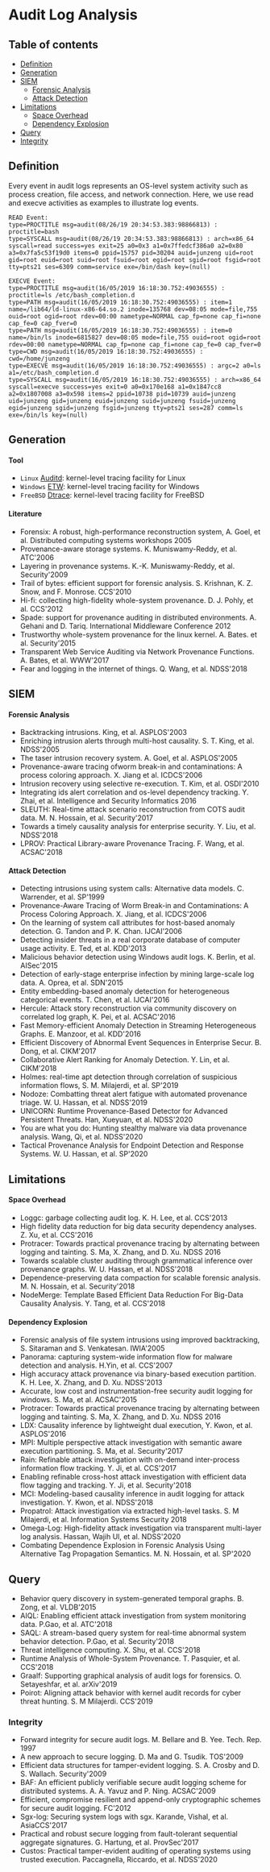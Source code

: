 # Audit Log Analysis
## Table of contents
- [Definition](#definition)
- [Generation](#generation)
- [SIEM](#siem)
	- [Forensic Analysis](#forensic-analysis)
	- [Attack Detection](#attack-detection)
- [Limitations](#limitations)
	- [Space Overhead](#space-overhead)
	- [Dependency Explosion](#dependency-explosion)
- [Query](#query)
- [Integrity](#integrity)

## Definition
Every event in audit logs represents an OS-level system activity such as process creation, file access, and network connection. Here, we use read and execve activities as examples to illustrate log events.
```
READ Event:
type=PROCTITLE msg=audit(08/26/19 20:34:53.383:98866813) : proctitle=bash 
type=SYSCALL msg=audit(08/26/19 20:34:53.383:98866813) : arch=x86_64 syscall=read success=yes exit=25 a0=0x3 a1=0x7ffedcf386a0 a2=0x80 a3=0x7fa5c53f19d0 items=0 ppid=15757 pid=30204 auid=junzeng uid=root gid=root euid=root suid=root fsuid=root egid=root sgid=root fsgid=root tty=pts21 ses=6309 comm=service exe=/bin/dash key=(null) 

EXECVE Event:
type=PROCTITLE msg=audit(16/05/2019 16:18:30.752:49036555) : proctitle=ls /etc/bash_completion.d 
type=PATH msg=audit(16/05/2019 16:18:30.752:49036555) : item=1 name=/lib64/ld-linux-x86-64.so.2 inode=135768 dev=08:05 mode=file,755 ouid=root ogid=root rdev=00:00 nametype=NORMAL cap_fp=none cap_fi=none cap_fe=0 cap_fver=0 
type=PATH msg=audit(16/05/2019 16:18:30.752:49036555) : item=0 name=/bin/ls inode=6815827 dev=08:05 mode=file,755 ouid=root ogid=root rdev=00:00 nametype=NORMAL cap_fp=none cap_fi=none cap_fe=0 cap_fver=0 
type=CWD msg=audit(16/05/2019 16:18:30.752:49036555) : cwd=/home/junzeng 
type=EXECVE msg=audit(16/05/2019 16:18:30.752:49036555) : argc=2 a0=ls a1=/etc/bash_completion.d 
type=SYSCALL msg=audit(16/05/2019 16:18:30.752:49036555) : arch=x86_64 syscall=execve success=yes exit=0 a0=0x170e168 a1=0x1847cc8 a2=0x1807008 a3=0x598 items=2 ppid=10738 pid=10739 auid=junzeng uid=junzeng gid=junzeng euid=junzeng suid=junzeng fsuid=junzeng egid=junzeng sgid=junzeng fsgid=junzeng tty=pts21 ses=287 comm=ls exe=/bin/ls key=(null)  
```

## Generation
#### Tool
- `Linux` [Auditd](https://github.com/linux-audit): kernel-level tracing facility for Linux
- `Windows` [ETW](https://docs.microsoft.com/en-us/windows/win32/etw/about-event-tracing): kernel-level tracing facility for Windows
- `FreeBSD` [Dtrace](https://wiki.freebsd.org/DTrace): kernel-level tracing facility for FreeBSD

#### Literature
- Forensix: A robust, high-performance reconstruction system, A. Goel, et al. Distributed computing systems workshops 2005
- Provenance-aware storage systems. K. Muniswamy-Reddy, et al. ATC'2006
- Layering in provenance systems. K.-K. Muniswamy-Reddy, et al. Security'2009
- Trail of bytes: efficient support for forensic analysis. S. Krishnan, K. Z. Snow, and F. Monrose. CCS'2010
- Hi-fi: collecting high-fidelity whole-system provenance. D. J. Pohly, et al. CCS'2012
- Spade: support for provenance auditing in distributed environments. A. Gehani and D. Tariq. International Middleware Conference 2012
- Trustworthy whole-system provenance for the linux kernel. A. Bates. et al. Security'2015
- Transparent Web Service Auditing via Network Provenance Functions. A. Bates, et al. WWW'2017
- Fear and logging in the internet of things. Q. Wang, et al. NDSS'2018

## SIEM
#### Forensic Analysis
- Backtracking intrusions. King, et al. ASPLOS'2003
- Enriching intrusion alerts through multi-host causality. S. T. King, et al. NDSS'2005
- The taser intrusion recovery system. A. Goel, et al. ASPLOS'2005
- Provenance-aware tracing ofworm break-in and contaminations: A process coloring approach. X. Jiang et al. ICDCS'2006
- Intrusion recovery using selective re-execution. T. Kim, et al. OSDI'2010
- Integrating ids alert correlation and os-level dependency tracking. Y. Zhai, et al. Intelligence and Security Informatics 2016
- SLEUTH: Real-time attack scenario reconstruction from COTS audit data. M. N. Hossain, et al. Security'2017
- Towards a timely causality analysis for enterprise security. Y. Liu, et al. NDSS'2018
- LPROV: Practical Library-aware Provenance Tracing. F. Wang, et al. ACSAC'2018

#### Attack Detection
- Detecting intrusions using system calls: Alternative data models. C. Warrender, et al. SP'1999
- Provenance-Aware Tracing of Worm Break-in and Contaminations: A Process Coloring Approach. X. Jiang, et al. ICDCS'2006
- On the learning of system call attributes for host-based anomaly detection. G. Tandon and P. K. Chan. IJCAI'2006
- Detecting insider threats in a real corporate database of computer usage activity. E. Ted, et al. KDD'2013
- Malicious behavior detection using Windows audit logs. K. Berlin, et al. AISec'2015
- Detection of early-stage enterprise infection by mining large-scale log data. A. Oprea, et al. SDN'2015
- Entity embedding-based anomaly detection for heterogeneous categorical events. T. Chen, et al. IJCAI'2016
- Hercule: Attack story reconstruction via community discovery on correlated log graph, K. Pei, et al. ACSAC'2016
- Fast Memory-efficient Anomaly Detection in Streaming Heterogeneous Graphs. E. Manzoor, et al. KDD'2016
- Efficient Discovery of Abnormal Event Sequences in Enterprise Secur. B. Dong, et al. CIKM'2017
- Collaborative Alert Ranking for Anomaly Detection. Y. Lin, et al. CIKM'2018
- Holmes: real-time apt detection through correlation of suspicious information flows, S. M. Milajerdi, et al. SP'2019
- Nodoze: Combatting threat alert fatigue with automated provenance triage. W. U. Hassan, et al. NDSS'2019
- UNICORN: Runtime Provenance-Based Detector for Advanced Persistent Threats. Han, Xueyuan, et al. NDSS'2020
- You are what you do: Hunting stealthy malware via data provenance analysis. Wang, Qi, et al. NDSS'2020
- Tactical Provenance Analysis for Endpoint Detection and Response Systems. W. U. Hassan, et al. SP'2020

## Limitations
#### Space Overhead
- Loggc: garbage collecting audit log. K. H. Lee, et al. CCS'2013
- High fidelity data reduction for big data security dependency analyses. Z. Xu, et al. CCS'2016
- Protracer: Towards practical provenance tracing by alternating between logging and tainting. S. Ma, X. Zhang, and D. Xu. NDSS 2016
- Towards scalable cluster auditing through grammatical inference over provenance graphs. W. U. Hassan, et al. NDSS'2018
- Dependence-preserving data compaction for scalable forensic analysis. M. N. Hossain, et al. Security'2018
- NodeMerge: Template Based Efficient Data Reduction For Big-Data Causality Analysis. Y. Tang, et al. CCS'2018

#### Dependency Explosion
- Forensic analysis of file system intrusions using improved backtracking, S. Sitaraman and S. Venkatesan. IWIA'2005
- Panorama: capturing system-wide information flow for malware detection and analysis. H.Yin, et al. CCS'2007
- High accuracy attack provenance via binary-based execution partition. K. H. Lee, X. Zhang, and D. Xu. NDSS'2013
- Accurate, low cost and instrumentation-free security audit logging for windows. S. Ma, et al. ACSAC'2015
- Protracer: Towards practical provenance tracing by alternating between logging and tainting. S. Ma, X. Zhang, and D. Xu. NDSS 2016
- LDX: Causality inference by lightweight dual execution, Y. Kwon, et al. ASPLOS'2016
- MPI: Multiple perspective attack investigation with semantic aware execution partitioning. S. Ma, et al. Security'2017
- Rain: Refinable attack investigation with on-demand inter-process information flow tracking. Y. Ji, et al. CCS'2017
- Enabling refinable cross-host attack investigation with efficient data flow tagging and tracking. Y. Ji, et al. Security'2018
- MCI: Modeling-based causality inference in audit logging for attack investigation. Y. Kwon, et al. NDSS'2018
- Propatrol: Attack investigation via extracted high-level tasks. S. M Milajerdi, et al. Information Systems Security 2018
- Omega-Log: High-fidelity attack investigation via transparent multi-layer log analysis. Hassan, Wajih Ul, et al. NDSS'2020
- Combating Dependence Explosion in Forensic Analysis Using Alternative Tag Propagation Semantics. M. N. Hossain, et al. SP'2020

## Query
- Behavior query discovery in system-generated temporal graphs. B. Zong, et al. VLDB'2015
- AIQL: Enabling efficient attack investigation from system monitoring data. P.Gao, et al. ATC'2018
- SAQL: A stream-based query system for real-time abnormal system behavior detection. P.Gao, et al. Security'2018
- Threat intelligence computing. X. Shu, et al. CCS'2018
- Runtime Analysis of Whole-System Provenance. T. Pasquier, et al. CCS'2018
- Graalf: Supporting graphical analysis of audit logs for forensics. O. Setayeshfar, et al. arXiv'2019
- Poirot: Aligning attack behavior with kernel audit records for cyber threat hunting. S. M Milajerdi. CCS'2019

### Integrity
- Forward integrity for secure audit logs. M. Bellare and B. Yee. Tech. Rep. 1997
- A new approach to secure logging. D. Ma and G. Tsudik. TOS'2009
- Efficient data structures for tamper-evident logging. S. A. Crosby and D. S. Wallach. Security'2009
- BAF: An efficient publicly verifiable secure audit logging scheme for distributed systems. A. A. Yavuz and P. Ning. ACSAC'2009
- Efficient, compromise resilient and append-only cryptographic schemes for secure audit logging. FC'2012
- Sgx-log: Securing system logs with sgx. Karande, Vishal, et al. AsiaCCS'2017
- Practical and robust secure logging from fault-tolerant sequential aggregate signatures. G. Hartung, et al. ProvSec'2017
- Custos: Practical tamper-evident auditing of operating systems using trusted execution. Paccagnella, Riccardo, et al. NDSS'2020

